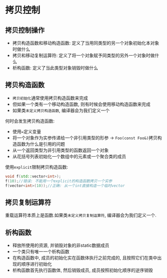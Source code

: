 # 拷贝控制

## 拷贝控制操作
+ 拷贝构造函数和移动构造函数: 定义了当用同类型的另一个对象初始化本对象时做什么
+ 拷贝和移动复制运算符: 定义了将一个对象赋予同类型的另外一个对象时做什么
+ 析构函数: 定义了当此类型对象销毁时做什么

## 拷贝构造函数

+ ```拷贝初始化```通常使用拷贝构造函数来完成
+ 但如果一个类有一个移动构造函数, 则有时候会使用移动构造函数来完成
+ 如果类```未定义拷贝构造函数```, 编译器会为我们定义一个

何时会发生拷贝构造函数:

+ 使用```=```定义变量
+ 将一个对象作为实参传递给一个非引用类型的形参 -> ```Foo(const Foo&)```拷贝构造函数为什么是引用的问题
+ 从一个返回类型为非引用类型的函数返回一个对象
+ 从花括号列表初始化一个数组中的元素或一个聚合类的成员

使用```explicit```限制拷贝构造函数:
```cpp
void f(std::vector<int>);
f(10);//错误: 不能用一个explicit的构造函数拷贝一个实参
f(vector<int>(10));//正确: 从一个int直接构造一个临时vector
```

## 拷贝复制运算符

重载运算符本质上是函数.如果类```未定义拷贝复制运算符```, 编译器会为我们定义一个.

## 析构函数

+ 释放所使用的资源, 并销毁对象的非static数据成员
+ 一个类只有唯一一个析构函数
+ 在构造函数中, 成员的初始化实在函数体执行之前完成的, 且按照它们在类中出现的顺序进行初始化
+ 析构函数首先执行函数体, 然后销毁成员, 成员按照初始化顺序的逆序销毁

